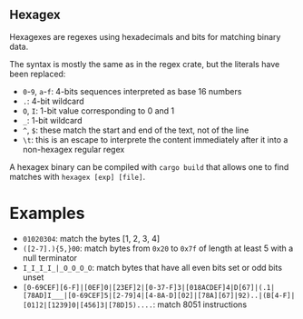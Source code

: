Hexagex
-------

Hexagexes are regexes using hexadecimals and bits for matching binary data.

The syntax is mostly the same as in the regex crate, but the literals have been replaced:
 * `0`-`9`, `a`-`f`: 4-bits sequences interpreted as base 16 numbers
 * `.`: 4-bit wildcard
 * `O`, `I`: 1-bit value corresponding to 0 and 1
 * `_`: 1-bit wildcard
 * `^`, `$`: these match the start and end of the text, not of the line
 * `\t`: this is an escape to interprete the content immediately after it into a non-hexagex regular regex

A hexagex binary can be compiled with `cargo build` that allows one to find matches with `hexagex [exp] [file]`.

Examples
========

 * `01020304`: match the bytes [1, 2, 3, 4]
 * `([2-7].){5,}00`: match bytes from `0x20` to `0x7f` of length at least 5 with a null terminator
 * `I_I_I_I_|_O_O_O_O`: match bytes that have all even bits set or odd bits unset
 * `[0-69CEF][6-F]|[0EF]0|[23EF]2|[0-37-F]3|[018ACDEF]4|D[67]|(.1|[78AD]I___|[0-69CEF]5|[2-79]4|[4-8A-D][02]|[78A][67]|92)..|(B[4-F]|[01]2|[1239]0|[456]3|[78D]5)....`: match 8051 instructions
